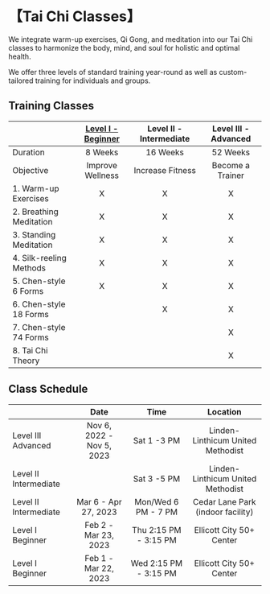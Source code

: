 # 【Tai Chi Classes】

We integrate warm-up exercises, Qi Gong, and meditation into our Tai Chi classes to harmonize the body, mind, and soul for holistic and optimal health. 

We offer three levels of standard training year-round as well as custom-tailored training for individuals and groups.  

## Training Classes

|             |  [Level I - Beginner](03.md)  |Level II - Intermediate | Level III - Advanced |
|------------------|:--------------:|:-----------:|:-----------:|
|   Duration              | 8 Weeks       |  16 Weeks     |  52 Weeks      |
|  Objective  |  Improve Wellness| Increase Fitness | Become a Trainer|
| 1. Warm-up Exercises         |         X    |    X      | X |
| 2. Breathing Meditation         |           X  |    X      | X |
| 3. Standing Meditation         |         X    |    X      | X  |
| 4. Silk-reeling Methods        |          X   |    X      | X |
| 5. Chen-style 6 Forms        |        X      |     X     | X  |
| 6. Chen-style 18 Forms        |              |     X     | X |
| 7. Chen-style 74 Forms            |              |           | X  |
| 8. Tai Chi Theory      |              |           | X |

## Class Schedule

|             |  Date  |Time | Location |
|------------------|:--------------:|:-----------:|:-----------:|
|   Level III Advanced    | Nov 6, 2022 - Nov 5, 2023       |  Sat 1 -3 PM    |    Linden-Linthicum United Methodist   |
|   Level II Intermediate |                     |Sat 3 -5 PM | Linden-Linthicum United Methodist |
|   Level II Intermediate |    Mar 6 - Apr 27, 2023  |    Mon/Wed 6 PM - 7 PM    | Cedar Lane Park (indoor facility) |
|   Level I Beginner      |    Feb 2 - Mar 23, 2023  |    Thu 2:15 PM - 3:15 PM      | Ellicott City 50+ Center |
|   Level I Beginner      |    Feb 1 - Mar 22, 2023  |    Wed 2:15 PM - 3:15 PM      | Ellicott City 50+ Center |




